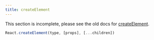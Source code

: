 ```yaml
---
title: createElement
---
```


<Wip>

This section is incomplete, please see the old docs for [createElement](https://reactjs.org/docs/react-api.html#createelement).

</Wip>


<Intro>

```js
React.createElement(type, [props], [...children])
```

</Intro>

<InlineToc />
